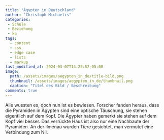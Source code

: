```yaml
---
title: "Ägypten in Deutschland"
author: "Christoph Michaelis"
categories:
 - Schule
 - Beziehung
 - ka
tags:
  - content
  - css
  - edge case
  - lists
  - markup
last_modified_at: 2024-03-07T14:25:52-05:00
image: 
  path: /assets/images/aegypten_in_de/title-bild.png
  thumbnail: /assets/images/aegypten_in_de/thumbnail.png
  caption: "Titel des Bild / Beschreibung"
comments: true
---
```


Alle wussten es, doch nun ist es bewiesen. Forscher fanden heraus, dass die Pyramiden in Ägypten sind eine optische Täuschung, sie stehen eigentlich auf dem Kopf. Die Ägypter haben gemerkt sie stehen auf dem Kopf viel besser. Das verrückte Haus ist also nur eine Nachbaute der Pyramiden. An der Ilmenau wurden Tiere gesichtet, man vermutet eine Verbindung zum Nil. 
